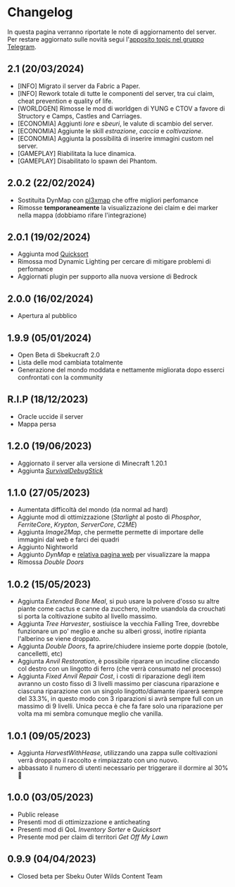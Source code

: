 # Changelog
In questa pagina verranno riportate le note di aggiornamento del server.  
Per restare aggiornato sulle novità segui l'[apposito topic nel gruppo Telegram](https://t.me/sbekucraft/39812).

## 2.1 (20/03/2024)
- [INFO] Migrato il server da Fabric a Paper.
- [INFO] Rework totale di tutte le componenti del server, tra cui claim, cheat prevention e quality of life.
- [WORLDGEN] Rimosse le mod di worldgen di YUNG e CTOV a favore di Structory e Camps, Castles and Carriages.
- [ECONOMIA] Aggiunti *lore* e *sbeuri*, le valute di scambio del server.
- [ECONOMIA] Aggiunte le skill *estrazione*, *caccia* e *coltivazione*.
- [ECONOMIA] Aggiunta la possibilità di inserire immagini custom nel server.
- [GAMEPLAY] Riabilitata la luce dinamica.
- [GAMEPLAY] Disabilitato lo spawn dei Phantom.

## 2.0.2 (22/02/2024)
- Sostituita DynMap con [pl3xmap](https://modrinth.com/plugin/pl3xmap) che offre migliori perfomance
- Rimosse **temporaneamente** la visualizzazione dei claim e dei marker nella mappa (dobbiamo rifare l'integrazione)

## 2.0.1 (19/02/2024)
- Aggiunta mod [Quicksort](https://modrinth.com/mod/quicksort) 
- Rimossa mod Dynamic Lighting per cercare di mitigare problemi di perfomance
- Aggiornati plugin per supporto alla nuova versione di Bedrock

## 2.0.0 (16/02/2024) 
- Apertura al pubblico

## 1.9.9 (05/01/2024)
- Open Beta di Sbekucraft 2.0
- Lista delle mod cambiata totalmente
- Generazione del mondo moddata e nettamente migliorata dopo esserci confrontati con la community

## R.I.P (18/12/2023)
- Oracle uccide il server
- Mappa persa 

## 1.2.0 (19/06/2023)
- Aggiornato il server alla versione di Minecraft 1.20.1
- Aggiunta [*SurvivalDebugStick*](https://www.curseforge.com/minecraft/mc-mods/survival-debug-stick)

## 1.1.0 (27/05/2023)
- Aumentata difficoltà del mondo (da normal ad hard)
- Aggiunte mod di ottimizzazione (*Starlight* al posto di *Phosphor*, *FerriteCore*, *Krypton*, *ServerCore*, *C2ME*)
- Aggiunta *Image2Map*, che permette permette di importare delle immagini dal web e farci dei quadri
- Aggiunto Nightworld
- Aggiunto *DynMap* e [relativa pagina web](https://map.sbekucraft.it) per visualizzare la mappa
- Rimossa *Double Doors*

## 1.0.2 (15/05/2023)
- Aggiunta *Extended Bone Meal*, si può usare la polvere d'osso su altre piante come cactus e canne da zucchero, inoltre usandola da crouchati si porta la coltivazione subito al livello massimo.
- Aggiunta *Tree Harvester*, sostiuisce la vecchia Falling Tree, dovrebbe funzionare un po' meglio e anche su alberi grossi, inotlre ripianta l'alberino se viene droppato.
- Aggiunta *Double Doors*, fa aprire/chiudere insieme porte doppie (botole, cancelletti, etc)
- Aggiunta *Anvil Restoration*, è possibile riparare un incudine cliccando col destro con un lingotto di ferro (che verrà consumato nel processo)
- Aggiunta *Fixed Anvil Repair Cost*, i costi di riparazione degli item avranno un costo fisso di 3 livelli massimo per ciascuna riparazione e ciascuna riparazione con un singolo lingotto/diamante riparerà sempre del 33.3%, in questo modo con 3 riparazioni si avrà sempre full con un massimo di 9 livelli. Unica pecca è che fa fare solo una riparazione per volta ma mi sembra comunque meglio che vanilla.

## 1.0.1 (09/05/2023)
- Aggiunta *HarvestWithHease*, utilizzando una zappa sulle coltivazioni verrà droppato il raccolto e rimpiazzato con uno nuovo.
- abbassato il numero di utenti necessario per triggerare il dormire al 30% 🛌

## 1.0.0 (03/05/2023)
- Public release
- Presenti mod di ottimizzazione e anticheating 
- Presenti mod di QoL *Inventory Sorter* e *Quicksort*
- Presente mod per claim di territori *Get Off My Lawn*

## 0.9.9 (04/04/2023)
- Closed beta per Sbeku Outer Wilds Content Team 
